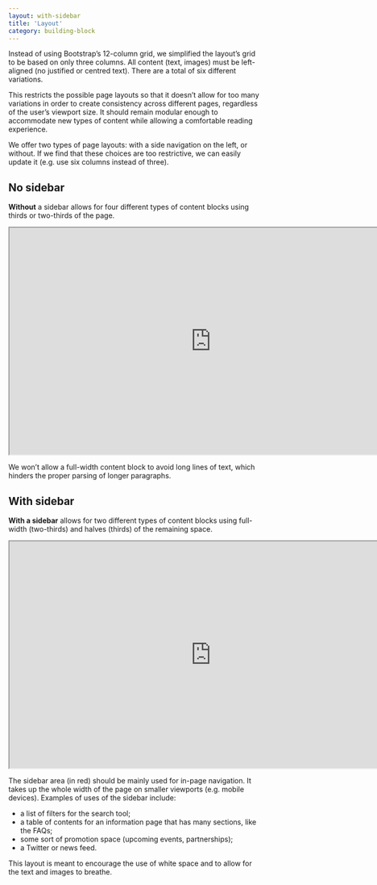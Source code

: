 ```yaml
---
layout: with-sidebar
title: 'Layout'
category: building-block
---
```


Instead of using Bootstrap’s 12-column grid, we simplified the layout’s grid to be based on only three columns. All content (text, images) must be left-aligned (no justified or centred text). There are a total of six different variations.

This restricts the possible page layouts so that it doesn’t allow for too many variations in order to create consistency across different pages, regardless of the user’s viewport size. It should remain modular enough to accommodate new types of content while allowing a comfortable reading experience.  

We offer two types of page layouts: with a side navigation on the left, or without. If we find that these choices are too restrictive, we can easily update it (e.g. use six columns instead of three).

## No sidebar

**Without** a sidebar allows for four different types of content blocks using thirds or two-thirds of the page.

<iframe title="Layout without a sidebar on Figma" width="800" height="450" src="https://www.figma.com/embed?embed_host=share&url=https%3A%2F%2Fwww.figma.com%2Ffile%2FCLkv5unlaRSU5YABUNqN1v%2FBuilding-blocks%3Fnode-id%3D439%253A53" allowfullscreen></iframe>

We won’t allow a full-width content block to avoid long lines of text, which hinders the proper parsing of longer paragraphs.

## With sidebar

**With a sidebar** allows for two different types of content blocks using full-width (two-thirds) and halves (thirds) of the remaining space.

<iframe title="Layout with a sidebar on Figma" width="800" height="450" src="https://www.figma.com/embed?embed_host=share&url=https%3A%2F%2Fwww.figma.com%2Ffile%2FCLkv5unlaRSU5YABUNqN1v%2FBuilding-blocks%3Fnode-id%3D439%253A52" allowfullscreen></iframe>

The sidebar area (in red) should be mainly used for in-page navigation. It takes up the whole width of the page on smaller viewports (e.g. mobile devices). Examples of uses of the sidebar include:
- a list of filters for the search tool;
- a table of contents for an information page that has many sections, like the FAQs;
- some sort of promotion space (upcoming events, partnerships);
- a Twitter or news feed.

This layout is meant to encourage the use of white space and to allow for the text and images to breathe.

